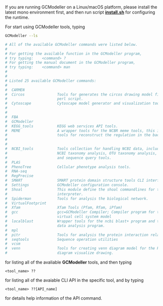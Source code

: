 If you are running GCModeller on a Linux/macOS platform, please install the latest mono environment first, and then run script **[install.sh](./install.sh)** for configuring the runtime.

For start using GCModeller tools, typing 
```bash
GCModeller --ls

# All of the available GCModeller commands were listed below.
#
# For getting the available function in the GCModeller program, 
# try typing:    <command> ?
# For getting the manual document in the GCModeller program,
# try typing:    <command> man
#
#
# Listed 25 available GCModeller commands:
#
#  CARMEN               
#  Circos               Tools for generates the circos drawing model file for the circos
#                       perl script.
#  Cytoscape            Cytoscape model generator and visualization tools utils for GCModeller
#                      
#
#  FBA                  
#  GCModeller           
#  KEGG_tools           KEGG web services API tools.
#  MEME                 A wrapper tools for the NCBR meme tools, this is a powerfull
#                       tools for reconstruct the regulation in the bacterial genome.
#                      
#
#  NCBI_tools           Tools collection for handling NCBI data, includes: nt/nr database,
#                       NCBI taxonomy analysis, OTU taxonomy analysis, genbank database,
#                       and sequence query tools.
#  PLAS                 
#  PhenoTree            Cellular phenotype analysis tools.
#  RNA-seq              
#  RegPrecise           
#  SMART                SMART protein domain structure tools CLI interface.
#  Settings             GCModeller configuration console.
#  Shoal                This module define the shoal commandlines for the command line
#                       interpreter.
#  Spiderman            Tools for analysis the biological network.
#  VirtualFootprint     
#  Xfam                 Xfam Tools (Pfam, Rfam, iPfam)
#  gcc                  gcc=GCModeller Compiler; Compiler program for the GCModeller
#                       virtual cell system model
#  localblast           Wrapper tools for the ncbi blast+ program and the blast output
#                       data analysis program.
#  mpl                  
#  pitr                 Tools for analysis the protein interaction relationship.
#  seqtools             Sequence operation utilities
#  vcsm                 
#  venn                 Tools for creating venn diagram model for the R program and venn
#                       diagram visualize drawing.
``` 
for listing all of the avaliable **GCModeller** tools, and then typing 
```
<tool_name> ??
``` 
for listing all of the avaiable CLI API in the specific tool, and by typing 
```
<tool_name> ??[API_name]
``` 
for details help information of the API command.
